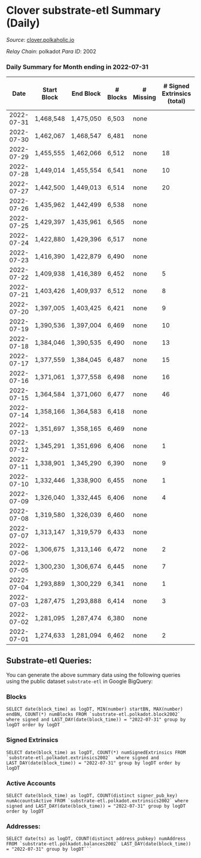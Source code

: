 # Clover substrate-etl Summary (Daily)

_Source_: [clover.polkaholic.io](https://clover.polkaholic.io)

*Relay Chain*: polkadot
*Para ID*: 2002



### Daily Summary for Month ending in 2022-07-31


| Date | Start Block | End Block | # Blocks | # Missing | # Signed Extrinsics (total) | # Active Accounts | # Addresses with Balances | # Events | # Transfers | # XCM Transfers In | # XCM Transfers Out |
| ---- | ----------- | --------- | -------- | --------- | --------------------------- | ----------------- | ------------------------- | -------- | ----------- | ------------------ | ------------------- |
| 2022-07-31 | 1,468,548 | 1,475,050 | 6,503 | none |  |  | 3,475 | 14,787 |   |   |   |
| 2022-07-30 | 1,462,067 | 1,468,547 | 6,481 | none |  |  | 3,475 | 14,775 | 5 ($1,158.50) |   |   |
| 2022-07-29 | 1,455,555 | 1,462,066 | 6,512 | none | 18 | 6 | 3,474 | 15,151 | 9 ($88,419.76) |   |   |
| 2022-07-28 | 1,449,014 | 1,455,554 | 6,541 | none | 10 | 2 | 3,473 | 15,179 | 8 ($30,082.91) |   |   |
| 2022-07-27 | 1,442,500 | 1,449,013 | 6,514 | none | 20 | 4 | 3,469 | 14,772 | 8 ($502,343) |   |   |
| 2022-07-26 | 1,435,962 | 1,442,499 | 6,538 | none |  |  | 3,466 | 14,398 | 1 ($16.84) |   |   |
| 2022-07-25 | 1,429,397 | 1,435,961 | 6,565 | none |  |  | 3,466 | 14,642 | 4 ($24.83) |   |   |
| 2022-07-24 | 1,422,880 | 1,429,396 | 6,517 | none |  | 11 | 3,466 | 14,126 | 2 ($56.79) |   |   |
| 2022-07-23 | 1,416,390 | 1,422,879 | 6,490 | none |  | 8 | 3,466 | 14,406 |   |   |   |
| 2022-07-22 | 1,409,938 | 1,416,389 | 6,452 | none | 5 | 3 | 3,466 | 14,342 | 14 ($1,409.92) |   |   |
| 2022-07-21 | 1,403,426 | 1,409,937 | 6,512 | none | 8 | 5 | 3,462 | 14,715 | 11 ($1,588.16) |   |   |
| 2022-07-20 | 1,397,005 | 1,403,425 | 6,421 | none | 9 | 4 | 3,455 | 14,664 | 7 ($1,904.79) |   |   |
| 2022-07-19 | 1,390,536 | 1,397,004 | 6,469 | none | 10 | 5 | 3,450 | 15,071 | 4 ($49,318.70) |   |   |
| 2022-07-18 | 1,384,046 | 1,390,535 | 6,490 | none | 13 | 5 | 3,444 | 15,163 | 23 ($3,759.10) |   |   |
| 2022-07-17 | 1,377,559 | 1,384,045 | 6,487 | none | 15 | 5 | 3,438 | 14,598 | 16 ($3,699.72) |   |   |
| 2022-07-16 | 1,371,061 | 1,377,558 | 6,498 | none | 16 | 9 | 3,427 | 14,700 | 24 ($7,884.50) |   |   |
| 2022-07-15 | 1,364,584 | 1,371,060 | 6,477 | none | 46 | 18 | 3,416 | 15,001 | 34 ($23,248.68) |   |   |
| 2022-07-14 | 1,358,166 | 1,364,583 | 6,418 | none |  | 18 | 3,379 | 14,726 | 13 ($140,679) |   |   |
| 2022-07-13 | 1,351,697 | 1,358,165 | 6,469 | none |  | 17 | 3,376 | 14,501 | 5 ($339.33) |   |   |
| 2022-07-12 | 1,345,291 | 1,351,696 | 6,406 | none | 1 | 1 | 3,373 | 14,210 | 2 ($165.07) |   |   |
| 2022-07-11 | 1,338,901 | 1,345,290 | 6,390 | none | 9 | 7 | 3,366 | 14,164 | 17 ($180.75) |   |   |
| 2022-07-10 | 1,332,446 | 1,338,900 | 6,455 | none | 1 | 1 | 3,360 | 14,006 | 1 ($0.05) |   |   |
| 2022-07-09 | 1,326,040 | 1,332,445 | 6,406 | none | 4 | 4 | 3,360 | 13,845 | 6 ($45,490.98) |   |   |
| 2022-07-08 | 1,319,580 | 1,326,039 | 6,460 | none |  | 18 | 3,357 | 14,669 | 12 ($309.68) |   |   |
| 2022-07-07 | 1,313,147 | 1,319,579 | 6,433 | none |  | 17 | 3,346 | 14,245 | 6 ($19.71) |   |   |
| 2022-07-06 | 1,306,675 | 1,313,146 | 6,472 | none | 2 | 1 | 3,338 | 14,316 | 16 ($713.70) |   |   |
| 2022-07-05 | 1,300,230 | 1,306,674 | 6,445 | none | 7 | 4 | 3,338 | 14,654 | 43 ($622.64) |   |   |
| 2022-07-04 | 1,293,889 | 1,300,229 | 6,341 | none | 1 | 1 | 3,321 | 14,332 | 27 ($143.05) |   |   |
| 2022-07-03 | 1,287,475 | 1,293,888 | 6,414 | none | 3 | 3 | 3,288 | 13,921 | 3 ($4,868.97) |   |   |
| 2022-07-02 | 1,281,095 | 1,287,474 | 6,380 | none |  | 7 | 3,286 | 13,842 |   |   |   |
| 2022-07-01 | 1,274,633 | 1,281,094 | 6,462 | none | 2 | 2 | 3,286 | 14,624 | 15 ($40.15) |   |   |

## Substrate-etl Queries:
You can generate the above summary data using the following queries using the public dataset `substrate-etl` in Google BigQuery:


### Blocks
```
SELECT date(block_time) as logDT, MIN(number) startBN, MAX(number) endBN, COUNT(*) numBlocks FROM `substrate-etl.polkadot.block2002`  where signed and LAST_DAY(date(block_time)) = "2022-07-31" group by logDT order by logDT
```


### Signed Extrinsics
```
SELECT date(block_time) as logDT, COUNT(*) numSignedExtrinsics FROM `substrate-etl.polkadot.extrinsics2002`  where signed and LAST_DAY(date(block_time)) = "2022-07-31" group by logDT order by logDT
```


### Active Accounts
```
SELECT date(block_time) as logDT, COUNT(distinct signer_pub_key) numAccountsActive FROM `substrate-etl.polkadot.extrinsics2002` where signed and LAST_DAY(date(block_time)) = "2022-07-31" group by logDT order by logDT
```


### Addresses:
```
SELECT date(ts) as logDT, COUNT(distinct address_pubkey) numAddress FROM `substrate-etl.polkadot.balances2002` LAST_DAY(date(block_time)) = "2022-07-31" group by logDT```

